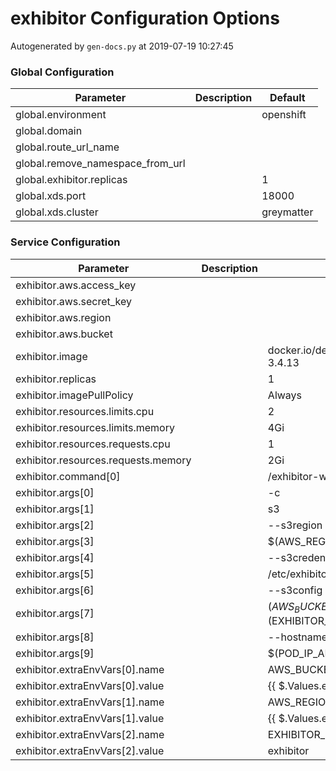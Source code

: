 # exhibitor Configuration Options

Autogenerated by `gen-docs.py` at 2019-07-19 10:27:45

### Global Configuration

|           Parameter            |Description| Default  |
|--------------------------------|-----------|----------|
|global.environment              |           |openshift |
|global.domain                   |           |          |
|global.route_url_name           |           |          |
|global.remove_namespace_from_url|           |          |
|global.exhibitor.replicas       |           |         1|
|global.xds.port                 |           |     18000|
|global.xds.cluster              |           |greymatter|

### Service Configuration

|             Parameter             |Description|                  Default                   |
|-----------------------------------|-----------|--------------------------------------------|
|exhibitor.aws.access_key           |           |                                            |
|exhibitor.aws.secret_key           |           |                                            |
|exhibitor.aws.region               |           |                                            |
|exhibitor.aws.bucket               |           |                                            |
|exhibitor.image                    |           |docker.io/deciphernow/exhibitor:1.6.0-3.4.13|
|exhibitor.replicas                 |           |                                           1|
|exhibitor.imagePullPolicy          |           |Always                                      |
|exhibitor.resources.limits.cpu     |           |                                           2|
|exhibitor.resources.limits.memory  |           |4Gi                                         |
|exhibitor.resources.requests.cpu   |           |                                           1|
|exhibitor.resources.requests.memory|           |2Gi                                         |
|exhibitor.command[0]               |           |/exhibitor-wrapper                          |
|exhibitor.args[0]                  |           |-c                                          |
|exhibitor.args[1]                  |           |s3                                          |
|exhibitor.args[2]                  |           |--s3region                                  |
|exhibitor.args[3]                  |           |$(AWS_REGION)                               |
|exhibitor.args[4]                  |           |--s3credentials                             |
|exhibitor.args[5]                  |           |/etc/exhibitor/credentials                  |
|exhibitor.args[6]                  |           |--s3config                                  |
|exhibitor.args[7]                  |           |$(AWS_BUCKET):$(EXHIBITOR_FOLDER)/greymatter|
|exhibitor.args[8]                  |           |--hostname                                  |
|exhibitor.args[9]                  |           |$(POD_IP_ADDRESS)                           |
|exhibitor.extraEnvVars[0].name     |           |AWS_BUCKET                                  |
|exhibitor.extraEnvVars[0].value    |           |{{ $.Values.exhibitor.aws.bucket }}         |
|exhibitor.extraEnvVars[1].name     |           |AWS_REGION                                  |
|exhibitor.extraEnvVars[1].value    |           |{{ $.Values.exhibitor.aws.region }}         |
|exhibitor.extraEnvVars[2].name     |           |EXHIBITOR_FOLDER                            |
|exhibitor.extraEnvVars[2].value    |           |exhibitor                                   |

